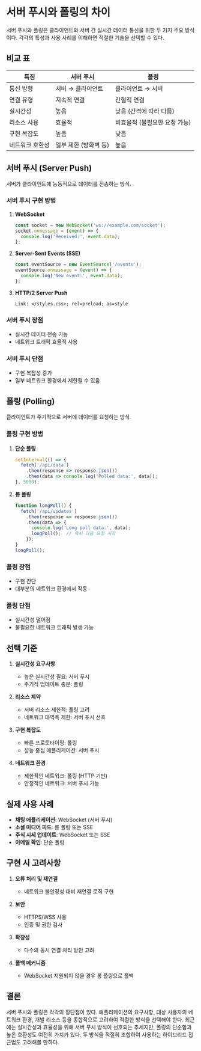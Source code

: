 # 서버 푸시와 폴링의 차이

서버 푸시와 폴링은 클라이언트와 서버 간 실시간 데이터 통신을 위한 두 가지 주요 방식이다. 각각의 특성과 사용 사례를 이해하면 적절한 기술을 선택할 수 있다.

## 비교 표

| 특징 | 서버 푸시 | 폴링 |
|------|-----------|------|
| 통신 방향 | 서버 → 클라이언트 | 클라이언트 → 서버 |
| 연결 유형 | 지속적 연결 | 간헐적 연결 |
| 실시간성 | 높음 | 낮음 (간격에 따라 다름) |
| 리소스 사용 | 효율적 | 비효율적 (불필요한 요청 가능) |
| 구현 복잡도 | 높음 | 낮음 |
| 네트워크 호환성 | 일부 제한 (방화벽 등) | 높음 |

## 서버 푸시 (Server Push)

서버가 클라이언트에 능동적으로 데이터를 전송하는 방식.

### 서버 푸시 구현 방법

1. **WebSocket**

   ```javascript
   const socket = new WebSocket('ws://example.com/socket');
   socket.onmessage = (event) => {
     console.log('Received:', event.data);
   };
   ```

2. **Server-Sent Events (SSE)**

   ```javascript
   const eventSource = new EventSource('/events');
   eventSource.onmessage = (event) => {
     console.log('New event:', event.data);
   };
   ```

3. **HTTP/2 Server Push**

   ```http
   Link: </styles.css>; rel=preload; as=style
   ```

### 서버 푸시 장점

- 실시간 데이터 전송 가능
- 네트워크 트래픽 효율적 사용

### 서버 푸시 단점

- 구현 복잡성 증가
- 일부 네트워크 환경에서 제한될 수 있음

## 폴링 (Polling)

클라이언트가 주기적으로 서버에 데이터를 요청하는 방식.

### 폴링 구현 방법

1. **단순 폴링**

   ```javascript
   setInterval(() => {
     fetch('/api/data')
       .then(response => response.json())
       .then(data => console.log('Polled data:', data));
   }, 5000);
   ```

2. **롱 폴링**

   ```javascript
   function longPoll() {
     fetch('/api/updates')
       .then(response => response.json())
       .then(data => {
         console.log('Long poll data:', data);
         longPoll();  // 즉시 다음 요청 시작
       });
   }
   longPoll();
   ```

### 폴링 장점

- 구현 간단
- 대부분의 네트워크 환경에서 작동

### 폴링 단점

- 실시간성 떨어짐
- 불필요한 네트워크 트래픽 발생 가능

## 선택 기준

1. **실시간성 요구사항**
   - 높은 실시간성 필요: 서버 푸시
   - 주기적 업데이트 충분: 폴링

2. **리소스 제약**
   - 서버 리소스 제한적: 폴링 고려
   - 네트워크 대역폭 제한: 서버 푸시 선호

3. **구현 복잡도**
   - 빠른 프로토타이핑: 폴링
   - 성능 중심 애플리케이션: 서버 푸시

4. **네트워크 환경**
   - 제한적인 네트워크: 폴링 (HTTP 기반)
   - 안정적인 네트워크: 서버 푸시 가능

## 실제 사용 사례

- **채팅 애플리케이션**: WebSocket (서버 푸시)
- **소셜 미디어 피드**: 롱 폴링 또는 SSE
- **주식 시세 업데이트**: WebSocket 또는 SSE
- **이메일 확인**: 단순 폴링

## 구현 시 고려사항

1. **오류 처리 및 재연결**
   - 네트워크 불안정성 대비 재연결 로직 구현

2. **보안**
   - HTTPS/WSS 사용
   - 인증 및 권한 검사

3. **확장성**
   - 다수의 동시 연결 처리 방안 고려

4. **폴백 메커니즘**
   - WebSocket 지원되지 않을 경우 롱 폴링으로 폴백

## 결론

서버 푸시와 폴링은 각각의 장단점이 있다. 애플리케이션의 요구사항, 대상 사용자의 네트워크 환경, 개발 리소스 등을 종합적으로 고려하여 적절한 방식을 선택해야 한다. 최근에는 실시간성과 효율성을 위해 서버 푸시 방식이 선호되는 추세지만, 폴링의 단순함과 높은 호환성도 여전히 가치가 있다. 두 방식을 적절히 조합하여 사용하는 하이브리드 접근법도 고려해볼 만하다.
